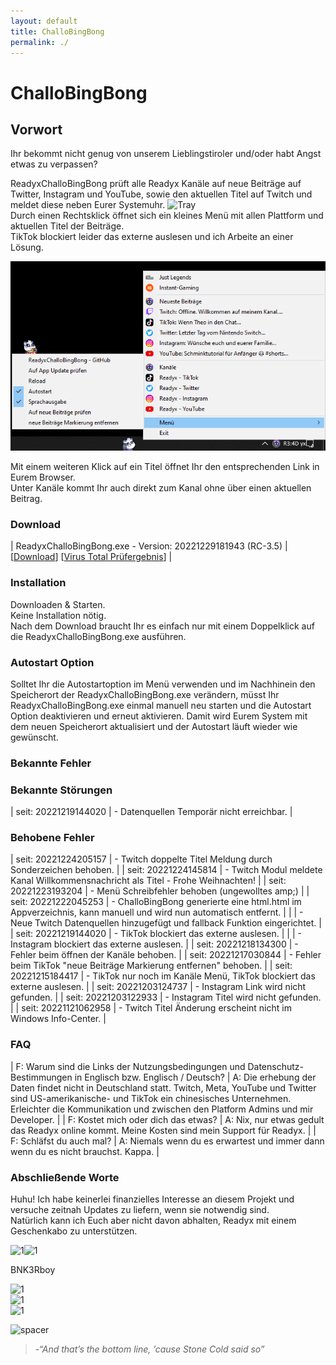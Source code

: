 ```yaml
---
layout: default
title: ChalloBingBong
permalink: ./
---
```

# ChalloBingBong  

## Vorwort    
Ihr bekommt nicht genug von unserem Lieblingstiroler und/oder habt Angst etwas zu verpassen?  
  
  
ReadyxChalloBingBong prüft alle Readyx Kanäle auf neue Beiträge auf Twitter, Instagram und YouTube, sowie den aktuellen Titel auf Twitch und meldet diese neben Eurer Systemuhr. ![Tray](https://user-images.githubusercontent.com/17516608/202866230-92366e19-7f94-40fe-accb-19784f4cc94b.png)  
Durch einen Rechtsklick öffnet sich ein kleines Menü mit allen Plattform und aktuellen Titel der Beiträge.  
TikTok blockiert leider das externe auslesen und ich Arbeite an einer Lösung.  
  
   
  
![Menu](https://raw.githubusercontent.com/BNK3R-Boy/ReadyxChalloBingBong/main/page/Menu.png)  
  
Mit einem weiteren Klick auf ein Titel öffnet Ihr den entsprechenden Link in Eurem Browser.  
Unter Kanäle kommt Ihr auch direkt zum Kanal ohne über einen aktuellen Beitrag.  



  


### Download  

| ReadyxChalloBingBong.exe - Version: 20221229181943 (RC-3.5) | [[Download](https://github.com/BNK3R-Boy/ReadyxChalloBingBong/raw/main/ReadyxChalloBingBong.exe)] [[Virus Total Prüfergebnis](https://www.virustotal.com/gui/url/2f8660f49b11201aeb0e3bb22d7048b18e3fb1b67b9e8e2aae1a4c229c3085cf?nocache=1)] |





### Installation  
Downloaden & Starten.  
Keine Installation nötig.  
Nach dem Download braucht Ihr es einfach nur mit einem Doppelklick auf die ReadyxChalloBingBong.exe ausführen.  





### Autostart Option  
Solltet Ihr die Autostartoption im Menü verwenden und im Nachhinein den Speicherort der ReadyxChalloBingBong.exe verändern, müsst Ihr ReadyxChalloBingBong.exe einmal manuell neu starten und die Autostart Option deaktivieren und erneut aktivieren. Damit wird Eurem System mit dem neuen Speicherort aktualisiert und der Autostart läuft wieder wie gewünscht.  






### Bekannte Fehler  

### Bekannte Störungen  

| seit: 20221219144020 | - Datenquellen Temporär nicht erreichbar. |

  
  
### Behobene Fehler  

| seit: 20221224205157 | - Twitch doppelte Titel Meldung durch Sonderzeichen behoben. |
| seit: 20221224145814 | - Twitch Modul meldete Kanal Willkommensnachricht als Titel  - Frohe Weihnachten! |
| seit: 20221223193204 | - Menü Schreibfehler behoben (ungewolltes amp;) |
| seit: 20221222045253 | - ChalloBingBong generierte eine html.html im Appverzeichnis, kann manuell und wird nun automatisch entfernt. |
| | - Neue Twitch Datenquellen hinzugefügt und fallback Funktion eingerichtet. |
| seit: 20221219144020 | - TikTok blockiert das externe auslesen. |
| | - Instagram blockiert das externe auslesen. |
| seit: 20221218134300 | - Fehler beim öffnen der Kanäle behoben. |
| seit: 20221217030844 | - Fehler beim TikTok "neue Beiträge Markierung entfernen" behoben. |
| seit: 20221215184417 | - TikTok nur noch im Kanäle Menü, TikTok blockiert das externe auslesen. |
| seit: 20221203124737 | - Instagram Link wird nicht gefunden. |
| seit: 20221203122933 | - Instagram Titel wird nicht gefunden. |
| seit: 20221121062958 | - Twitch Titel Änderung erscheint nicht im Windows Info-Center. |
  
  

  


### FAQ  

| F: Warum sind die Links der Nutzungsbedingungen und Datenschutz-Bestimmungen in Englisch bzw. Englisch / Deutsch? | A: Die erhebung der Daten findet nicht in Deutschland statt. Twitch, Meta, YouTube und Twitter sind US-amerikanische- und TikTok ein chinesisches Unternehmen. Erleichter die Kommunikation und zwischen den Platform Admins und mir Developer. |
| F: Kostet mich oder dich das etwas? | A: Nix, nur etwas gedult das Readyx online kommt. Meine Kosten sind mein Support für Readyx. |
| F: Schläfst du auch mal? | A: Niemals wenn du es erwartest und immer dann wenn du es nicht brauchst. Kappa. |

  
  
  
  
  
### Abschließende Worte  
Huhu! Ich habe keinerlei finanzielles Interesse an diesem Projekt und versuche zeitnah Updates zu liefern, wenn sie notwendig sind.  
Natürlich kann ich Euch aber nicht davon abhalten, Readyx mit einem Geschenkabo zu unterstützen.  




![1](https://user-images.githubusercontent.com/17516608/202868410-67296f61-9936-454f-913a-fcefd0a92b33.png)![1](https://user-images.githubusercontent.com/17516608/202868431-b2ffc3e0-7ca6-40c7-962a-d288b73a5f51.png)  


BNK3Rboy  


![1](https://user-images.githubusercontent.com/17516608/202868225-ae6a42fb-6cbb-4050-975b-436de6feab6c.png)  
![1](https://user-images.githubusercontent.com/17516608/202868225-ae6a42fb-6cbb-4050-975b-436de6feab6c.png)  
![1](https://user-images.githubusercontent.com/17516608/202868225-ae6a42fb-6cbb-4050-975b-436de6feab6c.png)  


![spacer](https://user-images.githubusercontent.com/17516608/202869789-7e0246a7-529f-41f1-ac06-fc887971ebd6.png)  


>_-“And that’s the bottom line, ’cause Stone Cold said so”_  

